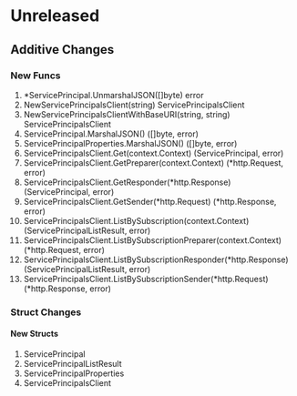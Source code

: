 # Unreleased

## Additive Changes

### New Funcs

1. *ServicePrincipal.UnmarshalJSON([]byte) error
1. NewServicePrincipalsClient(string) ServicePrincipalsClient
1. NewServicePrincipalsClientWithBaseURI(string, string) ServicePrincipalsClient
1. ServicePrincipal.MarshalJSON() ([]byte, error)
1. ServicePrincipalProperties.MarshalJSON() ([]byte, error)
1. ServicePrincipalsClient.Get(context.Context) (ServicePrincipal, error)
1. ServicePrincipalsClient.GetPreparer(context.Context) (*http.Request, error)
1. ServicePrincipalsClient.GetResponder(*http.Response) (ServicePrincipal, error)
1. ServicePrincipalsClient.GetSender(*http.Request) (*http.Response, error)
1. ServicePrincipalsClient.ListBySubscription(context.Context) (ServicePrincipalListResult, error)
1. ServicePrincipalsClient.ListBySubscriptionPreparer(context.Context) (*http.Request, error)
1. ServicePrincipalsClient.ListBySubscriptionResponder(*http.Response) (ServicePrincipalListResult, error)
1. ServicePrincipalsClient.ListBySubscriptionSender(*http.Request) (*http.Response, error)

### Struct Changes

#### New Structs

1. ServicePrincipal
1. ServicePrincipalListResult
1. ServicePrincipalProperties
1. ServicePrincipalsClient
